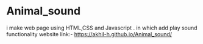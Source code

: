 # Animal_sound
i make web page using HTML,CSS and Javascript . in which add play sound functionality
website link:- 
https://akhil-h.github.io/Animal_sound/
